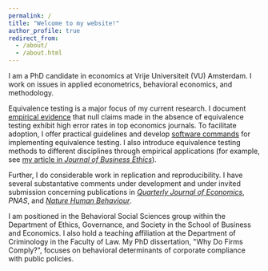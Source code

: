 ```yaml
---
permalink: /
title: "Welcome to my website!"
author_profile: true
redirect_from: 
  - /about/
  - /about.html
---
```


I am a PhD candidate in economics at Vrije Universiteit (VU) Amsterdam. I work on issues in applied econometrics, behavioral economics, and methodology. 

Equivalence testing is a major focus of my current research. I document [empirical evidence](https://jack-fitzgerald.github.io/files/The_Need_for_Equivalence_Testing_in_Economics.pdf) that null claims made in the absence of equivalence testing exhibit high error rates in top economics journals. To facilitate adoption, I offer practical guidelines and develop [software commands](https://jack-fitzgerald.github.io/code/) for implementing equivalence testing. I also introduce equivalence testing methods to different disciplines through empirical applications (for example, see [my article in <i>Journal of Business Ethics</i>](https://doi.org/10.1007/s10551-024-05731-x)). 

Further, I do considerable work in replication and reproducibility. I have several substantative comments under development and under invited submission concerning publications in [<i>Quarterly Journal of Economics</i>](https://jack-fitzgerald.github.io/files/MS23_Replication.pdf), <i>PNAS</i>, and [<i>Nature Human Behaviour</i>](https://doi.org/10.1038/s41562-023-01807-2).

I am positioned in the Behavioral Social Sciences group within the Department of Ethics, Governance, and Society in the School of Business and Economics. I also hold a teaching affiliation at the Department of Criminology in the Faculty of Law. My PhD dissertation, "Why Do Firms Comply?", focuses on behavioral determinants of corporate compliance with public policies.
